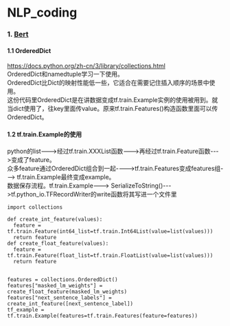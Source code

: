 # NLP_coding


### 1. [Bert](https://github.com/google-research/bert)
#### 1.1 OrderedDict
https://docs.python.org/zh-cn/3/library/collections.html            
OrderedDict和namedtuple学习一下使用。           
OrderedDict比Dict的映射性能低一些，它适合在需要记住插入顺序的场景中使用。           
这份代码里OrderedDict是在讲数据变成tf.train.Example实例的使用被用到。就当dict使用了，往key里面传value。原来tf.train.Features()构造函数里面可以传OrderedDict。      
#### 1.2 tf.train.Example的使用
python的list--->经过tf.train.XXXList函数--->再经过tf.train.Feature函数--->变成了feature。    
众多feature通过OrderedDict组合到一起---->tf.train.Features变成features组---> tf.train.Example最终变成example。         
数据保存流程。tf.train.Example---> SerializeToString()--->tf.python_io.TFRecordWriter的write函数将其写进一个文件里            

```
import collections

def create_int_feature(values):
  feature = tf.train.Feature(int64_list=tf.train.Int64List(value=list(values)))
  return feature
def create_float_feature(values):
  feature = tf.train.Feature(float_list=tf.train.FloatList(value=list(values)))
  return feature


features = collections.OrderedDict()
features["masked_lm_weights"] = create_float_feature(masked_lm_weights)
features["next_sentence_labels"] = create_int_feature([next_sentence_label])
tf_example = tf.train.Example(features=tf.train.Features(feature=features))


```
